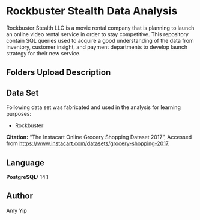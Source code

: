 # Rockbuster Stealth Data Analysis
Rockbuster Stealth LLC is a movie rental company that is planning to launch an online video rental service in order to stay competitive.
This repository contain SQL queries used to acquire a good understanding of the data from inventory, customer insight, and payment departments to develop launch strategy for their new service.

## Folders Upload Description


## Data Set
Following data set was fabricated and used in the analysis for learning purposes:
* Rockbuster

**Citation:** “The Instacart Online Grocery Shopping Dataset 2017”, Accessed from https://www.instacart.com/datasets/grocery-shopping-2017.

## Language
**PostgreSQL:** 14.1

## Author
Amy Yip
